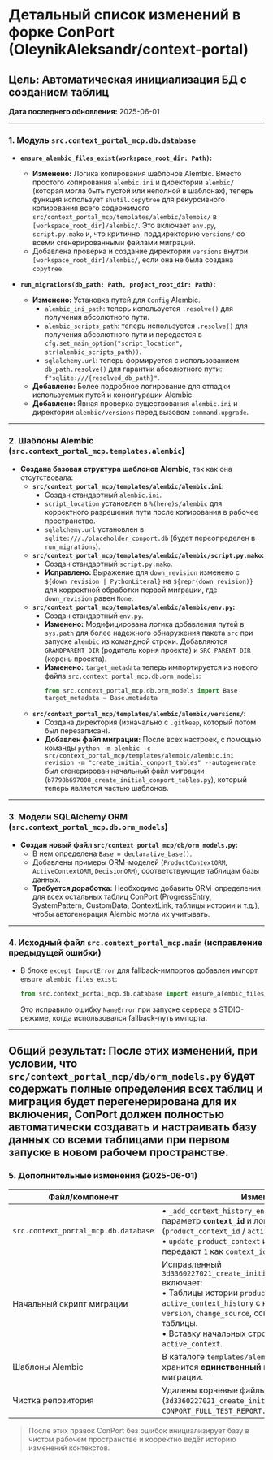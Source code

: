 # Детальный список изменений в форке ConPort (OleynikAleksandr/context-portal)

## Цель: Автоматическая инициализация БД с созданием таблиц

**Дата последнего обновления:** 2025-06-01

---

### 1. Модуль `src.context_portal_mcp.db.database`

*   **`ensure_alembic_files_exist(workspace_root_dir: Path)`:**
    *   **Изменено:** Логика копирования шаблонов Alembic. Вместо простого копирования `alembic.ini` и директории `alembic/` (которая могла быть пустой или неполной в шаблонах), теперь функция использует `shutil.copytree` для рекурсивного копирования всего содержимого `src/context_portal_mcp/templates/alembic/alembic/` в `[workspace_root_dir]/alembic/`. Это включает `env.py`, `script.py.mako` и, что критично, поддиректорию `versions/` со всеми сгенерированными файлами миграций.
    *   Добавлена проверка и создание директории `versions` внутри `[workspace_root_dir]/alembic/`, если она не была создана `copytree`.

*   **`run_migrations(db_path: Path, project_root_dir: Path)`:**
    *   **Изменено:** Установка путей для `Config` Alembic.
        *   `alembic_ini_path`: теперь используется `.resolve()` для получения абсолютного пути.
        *   `alembic_scripts_path`: теперь используется `.resolve()` для получения абсолютного пути и передается в `cfg.set_main_option("script_location", str(alembic_scripts_path))`.
        *   `sqlalchemy.url`: теперь формируется с использованием `db_path.resolve()` для гарантии абсолютного пути: `f"sqlite:///{resolved_db_path}"`.
    *   **Добавлено:** Более подробное логирование для отладки используемых путей и конфигурации Alembic.
    *   **Добавлено:** Явная проверка существования `alembic.ini` и директории `alembic/versions` перед вызовом `command.upgrade`.

---

### 2. Шаблоны Alembic (`src.context_portal_mcp.templates.alembic`)

*   **Создана базовая структура шаблонов Alembic**, так как она отсутствовала:
    *   **`src/context_portal_mcp/templates/alembic/alembic.ini`:**
        *   Создан стандартный `alembic.ini`.
        *   `script_location` установлен в `%(here)s/alembic` для корректного разрешения пути после копирования в рабочее пространство.
        *   `sqlalchemy.url` установлен в `sqlite:///./placeholder_conport.db` (будет переопределен в `run_migrations`).
    *   **`src/context_portal_mcp/templates/alembic/alembic/script.py.mako`:**
        *   Создан стандартный `script.py.mako`.
        *   **Исправлено:** Выражение для `down_revision` изменено с `${down_revision | PythonLiteral}` на `${repr(down_revision)}` для корректной обработки первой миграции, где `down_revision` равен `None`.
    *   **`src/context_portal_mcp/templates/alembic/alembic/env.py`:**
        *   Создан стандартный `env.py`.
        *   **Изменено:** Модифицирована логика добавления путей в `sys.path` для более надежного обнаружения пакета `src` при запуске `alembic` из командной строки. Добавляются `GRANDPARENT_DIR` (родитель корня проекта) и `SRC_PARENT_DIR` (корень проекта).
        *   **Изменено:** `target_metadata` теперь импортируется из нового файла `src.context_portal_mcp.db.orm_models`:
            ```python
            from src.context_portal_mcp.db.orm_models import Base
            target_metadata = Base.metadata
            ```
    *   **`src/context_portal_mcp/templates/alembic/alembic/versions/`:**
        *   Создана директория (изначально с `.gitkeep`, который потом был перезаписан).
        *   **Добавлен файл миграции:** После всех настроек, с помощью команды `python -m alembic -c src/context_portal_mcp/templates/alembic/alembic.ini revision -m "create_initial_conport_tables" --autogenerate` был сгенерирован начальный файл миграции (`b7798b697008_create_initial_conport_tables.py`), который теперь является частью шаблонов.

---

### 3. Модели SQLAlchemy ORM (`src.context_portal_mcp.db.orm_models`)

*   **Создан новый файл `src/context_portal_mcp/db/orm_models.py`:**
    *   В нем определена `Base = declarative_base()`.
    *   Добавлены примеры ORM-моделей (`ProductContextORM`, `ActiveContextORM`, `DecisionORM`), соответствующие таблицам базы данных.
    *   **Требуется доработка:** Необходимо добавить ORM-определения для всех остальных таблиц ConPort (ProgressEntry, SystemPattern, CustomData, ContextLink, таблицы истории и т.д.), чтобы автогенерация Alembic могла их учитывать.

---

### 4. Исходный файл `src.context_portal_mcp.main` (исправление предыдущей ошибки)

*   В блоке `except ImportError` для fallback-импортов добавлен импорт `ensure_alembic_files_exist`:
    ```python
    from src.context_portal_mcp.db.database import ensure_alembic_files_exist
    ```
    Это исправило ошибку `NameError` при запуске сервера в STDIO-режиме, когда использовался fallback-путь импорта.

---

**Общий результат:**
После этих изменений, при условии, что `src/context_portal_mcp/db/orm_models.py` будет содержать полные определения всех таблиц и миграция будет перегенерирована для их включения, ConPort должен полностью автоматически создавать и настраивать базу данных со всеми таблицами при первом запуске в новом рабочем пространстве.
---

### 5. Дополнительные изменения (2025-06-01)

| Файл/компонент | Изменение |
| --- | --- |
| `src.context_portal_mcp.db.database` | • `_add_context_history_entry` — добавлен параметр **`context_id`** и логика выбора колонки (`product_context_id` / `active_context_id`).<br>• `update_product_context` и `update_active_context` передают `1` как `context_id`. |
| Начальный скрипт миграции | Исправленный `3d3360227021_create_initial_conport_tables_v2.py` включает:<br>• Таблицы истории `product_context_history`, `active_context_history` с колонками `timestamp`, `version`, `change_source`, ссылками на основные таблицы.<br>• Вставку начальных строк в `product_context` и `active_context`. |
| Шаблоны Alembic | В каталоге `templates/alembic/alembic/versions/` хранится **единственный** корректный файл миграции. |
| Чистка репозитория | Удалены корневые файлы-дубликаты (`3d3360227021_create_initial_conport_tables_v2.py`, `CONPORT_FULL_TEST_REPORT.md`). Коммит `b15e58b`. |

> После этих правок ConPort без ошибок инициализирует базу в чистом рабочем пространстве и корректно ведёт историю изменений контекстов.